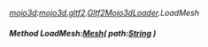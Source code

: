 _[mojo3d](../../modules/mojo3d/mojo3d-module.md):[mojo3d.gltf2](../../modules/mojo3d/mojo3d-gltf2.md).[Gltf2Mojo3dLoader](../../modules/mojo3d/mojo3d-gltf2-gltf2mojo3dloader.md).LoadMesh_
##### Method LoadMesh:[Mesh](../../modules/mojo3d/mojo3d-mesh.md)( path:[String](../../modules/wonkey/wonkey-types-string.md) )
